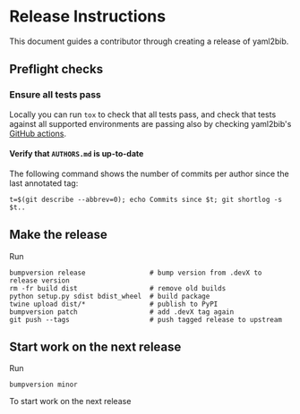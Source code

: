 # Release Instructions

This document guides a contributor through creating a release of yaml2bib.

## Preflight checks

### Ensure all tests pass

Locally you can run `tox` to check that all tests pass, and check that tests
against all supported environments are passing also by checking yaml2bib's
[GitHub actions](https://github.com/basnijholt/yaml2bib/actions?query=branch%3Amaster+workflow%3Atests).

#### Verify that `AUTHORS.md` is up-to-date

The following command shows the number of commits per author since the last
annotated tag:
```
t=$(git describe --abbrev=0); echo Commits since $t; git shortlog -s $t..
```

## Make the release

Run

```
bumpversion release                # bump version from .devX to release version
rm -fr build dist                  # remove old builds
python setup.py sdist bdist_wheel  # build package
twine upload dist/*                # publish to PyPI
bumpversion patch                  # add .devX tag again
git push --tags                    # push tagged release to upstream
```

## Start work on the next release

Run

```
bumpversion minor
```

To start work on the next release
